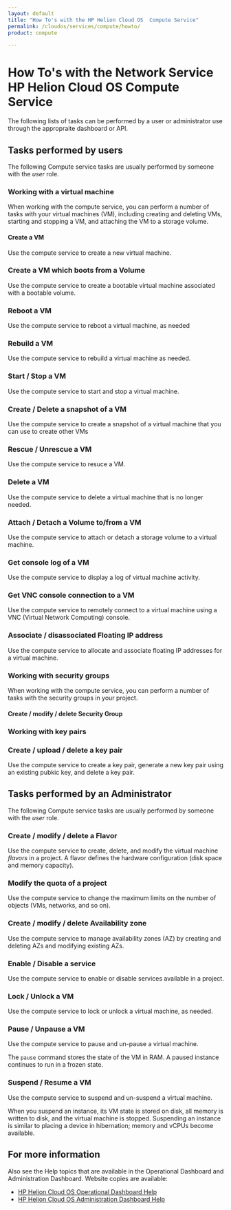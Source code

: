 ```yaml
---
layout: default
title: "How To's with the HP Helion Cloud OS  Compute Service"
permalink: /cloudos/services/compute/howto/
product: compute

---
```

# How To's with the Network Service HP Helion Cloud OS  Compute Service #

<!-- Taken from http://wiki.hpcloud.net/display/core/Core+Edition+Use+cases#CoreEditionUsecases-OverCloud -->

The following lists of tasks can be performed by a user or administrator use through the appropraite dashboard or API.

## Tasks performed by users ##

The following Compute service tasks are usually performed by someone with the *user* role.

### Working with a virtual machine ###

When working with the compute service, you can perform a number of tasks with your virtual machines (VM), including creating and deleting VMs, starting and stopping a VM, and attaching the VM to a storage volume.

#### Create a VM ####

Use the compute service to create a new virtual machine.

### Create a VM which boots from a Volume ####

Use the compute service to create a bootable virtual machine associated with a bootable volume. 

### Reboot a VM ####

Use the compute service to reboot a virtual machine, as needed

### Rebuild a VM ####

Use the compute service to rebuild a virtual machine as needed.

### Start / Stop a VM ####

Use the compute service to start and stop a virtual machine.

### Create / Delete a snapshot of a VM ####

Use the compute service to create a snapshot of a virtual machine that you can use to create other VMs

### Rescue / Unrescue a VM ####

Use the compute service to resuce a VM.

### Delete a VM ####

Use the compute service to delete a virtual machine that is no longer needed.

### Attach / Detach a Volume to/from a VM ####

Use the compute service to attach or detach a storage volume to a virtual machine.

### Get console log of a VM ####

Use the compute service to display a log of virtual machine activity.

### Get VNC console connection to a VM ####

Use the compute service to remotely connect to a virtual machine using a VNC (Virtual Network Computing) console. 

### Associate / disassociated Floating IP address

Use the compute service to allocate and associate floating IP addresses for a virtual machine. 

### Working with security groups ###

When working with the compute service, you can perform a number of tasks with the security groups in your project.

#### Create / modify / delete Security Group ####

### Working with key pairs ###

### Create / upload / delete a key pair ####

Use the compute service to create a key pair, generate a new key pair using an existing pubkic key, and delete a key pair.

## Tasks performed by an Administrator ##

The following Compute service tasks are usually performed by someone with the *user* role.

### Create / modify / delete a Flavor ####

Use the compute service to create, delete, and modify the virtual machine *flavors* in a project. A flavor defines the hardware configuration (disk space and memory capacity).

### Modify the quota of a project ####

Use the compute service to change the maximum limits on the number of objects (VMs, networks, and so on).

### Create / modify / delete Availability zone ####

Use the compute service to manage availability zones (AZ) by creating and deleting AZs and modifying existing AZs.

### Enable / Disable a service ####

Use the compute service to enable or disable services available in a project.

### Lock / Unlock a VM ####

Use the compute service to lock or unlock a virtual machine, as needed.

### Pause / Unpause a VM ####

Use the compute service to pause and un-pause a virtual machine. 

The `pause` command stores the state of the VM in RAM. A paused instance continues to run in a frozen state.

### Suspend / Resume a VM 

Use the compute service to suspend and un-suspend a virtual machine. 

When you suspend an instance, its VM state is stored on disk, all memory is written to disk, and the virtual machine is stopped. Suspending an instance is similar to placing a device in hibernation; memory and vCPUs become available.

## For more information ##

Also see the Help topics that are available in the Operational Dashboard and Administration Dashboard.  Website copies are available:

* [HP Helion Cloud OS Operational Dashboard Help](/cloudos/manage/operational-dashboard/)
* [HP Helion Cloud OS Administration Dashboard Help](/cloudos/manage/administration-dashboard/)
